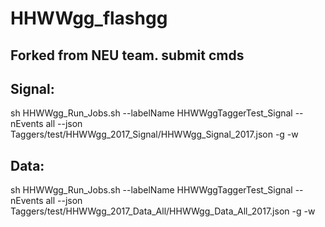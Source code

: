 # HHWWgg_flashgg
Forked from NEU team.
submit cmds
------------
Signal:
-------
sh HHWWgg_Run_Jobs.sh --labelName HHWWggTaggerTest_Signal --nEvents all --json Taggers/test/HHWWgg_2017_Signal/HHWWgg_Signal_2017.json -g -w

Data:
------
sh HHWWgg_Run_Jobs.sh --labelName HHWWggTaggerTest_Signal --nEvents all --json Taggers/test/HHWWgg_2017_Data_All/HHWWgg_Data_All_2017.json -g -w


